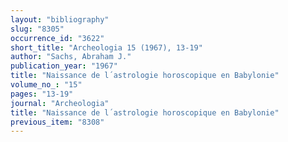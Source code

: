 ```yaml
---
layout: "bibliography"
slug: "8305"
occurrence_id: "3622"
short_title: "Archeologia 15 (1967), 13-19"
author: "Sachs, Abraham J."
publication_year: "1967"
title: "Naissance de l´astrologie horoscopique en Babylonie"
volume_no_: "15"
pages: "13-19"
journal: "Archeologia"
title: "Naissance de l´astrologie horoscopique en Babylonie"
previous_item: "8308"
---
```

